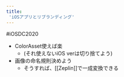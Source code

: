```yaml
---
title:
 'iOSアプリとリブランディング'
---
```


#iOSDC2020
- ColorAsset使えば楽
    - (それ使えないiOS verは切り捨てよう)
- 画像の命名規則決めよう
    - そうすれば、[[Zeplin]]で一成変換できる
